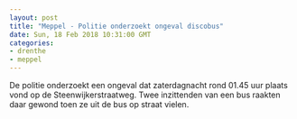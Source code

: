 ```yaml
---
layout: post
title: "Meppel - Politie onderzoekt ongeval discobus"
date: Sun, 18 Feb 2018 10:31:00 GMT
categories: 
- drenthe 
- meppel 
---
```


De politie onderzoekt een ongeval dat zaterdagnacht rond 01.45 uur plaats vond op de Steenwijkerstraatweg. Twee inzittenden van een bus raakten daar gewond toen ze uit de bus op straat vielen.

